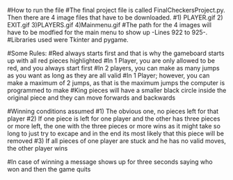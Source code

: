 #How to run the file 
#The final project file is called FinalCheckersProject.py. Then there are 4 image files that have to be downloaded. 
#1) PLAYER.gif 2) EXIT.gif 3)PLAYERS.gif 4)Mainmenu.gif
#The path for the 4 images will have to be modfied for the main menu to show up -Lines 922 to 925-.
#Libraries used were Tkinter and pygame.

#Some Rules:
#Red always starts first and that is why the gameboard starts up with all red pieces highlighted
#In 1 Player, you are only allowed to be red, and you always start first
#In 2 players, you can make as many jumps as you want as long as they are all valid
#In 1 Player; however, you can make a maximum of 2 jumps, as that is the maximum jumps the computer is programmed to make
#King pieces will have a smaller black circle inside the original piece and they can move forwards and backwards

#Winning conditions assumed
#1) The obvious one, no pieces left for that player
#2) If one piece is left for one player and the other has three pieces or more left, the one with the three pieces or more wins
   as it might take so long to just try to excape and in the end its most likely that this piece will be removed
#3) If all pieces of one player are stuck and he has no valid moves, the other player wins

#In case of winning a message shows up for three seconds saying who won and then the game quits

 
